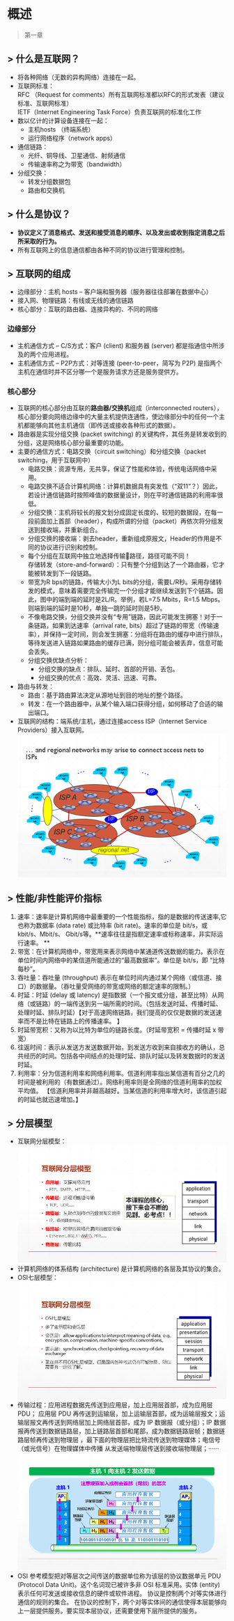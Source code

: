 # 概述

> 第一章

## > 什么是互联网？

- 将各种网络（无数的异构网络）连接在一起。
- 互联网标准：<br>
RFC （Request for comments）所有互联网标准都以RFC的形式发表（建议标准、互联网标准）<br>
IETF（Internet Engineering Task Force）负责互联网的标准化工作
- 数以亿计的计算设备连接在一起：
   - 主机hosts （终端系统）
   - 运行网络程序（network apps）
- 通信链路：
   -  光纤、铜导线、卫星通信、射频通信
   -  传输速率称之为带宽（bandwidth）
- 分组交换：
   - 转发分组数据包
   - 路由和交换机

## > 什么是协议？

- **协议定义了消息格式、发送和接受消息的顺序、以及发出或收到指定消息之后所采取的行为。**
- 所有互联网上的信息通信都由各种不同的协议进行管理和控制。


## > 互联网的组成

- 边缘部分：主机 hosts – 客户端和服务器（服务器往往部署在数据中心）
- 接入网、物理链路：有线或无线的通信链路
- 核心部分：互联的路由器、连接异构的、不同的网络

### 边缘部分

- 主机通信方式 – C/S方式：客户 (client) 和服务器 (server) 都是指通信中所涉及的两个应用进程。
- 主机通信方式 – P2P方式：对等连接 (peer-to-peer，简写为 P2P) 是指两个主机在通信时并不区分哪一个是服务请求方还是服务提供方。

### 核心部分

- 互联网的核心部分由互联的**路由器/交换机**组成（interconnected routers），核心部分要向网络边缘中的大量主机提供连通性，使边缘部分中的任何一个主机都能够向其他主机通信（即传送或接收各种形式的数据）。
- 路由器是实现分组交换 (packet switching) 的关键构件，其任务是转发收到的分组，这是网络核心部分最重要的功能。
- 主要的通信方式：电路交换（circuit switching）和分组交换（packet switching，用于互联网中）
   - 电路交换：资源专用，无共享，保证了性能和体验，传统电话网络中采用。
   - 电路交换不适合计算机网络：计算机数据具有突发性（“双11”？）因此，若设计通信链路时按照峰值的数据量设计，则在平时通信链路的利用率很低。
   - 分组交换：主机将较长的报文划分成固定长度的、较短的数据段，在每一段前面加上首部（header），构成所谓的分组（packet）再依次将分组发送到接收端，并重新组合。
   - 分组交换的接收端：剥去header，重新组成原报文，Header的作用是不同的协议进行识别和控制。
   - 每个分组在互联网中独立地选择传输路径，路径可能不同！<br>存储转发（store-and-forward）：只有整个分组到达了一个路由器，它才能被转发到下一段链路。
   - 带宽为R bps的链路，传输大小为L bits的分组，需要L/R秒。采用存储转发的模式，意味着需要完全传输完一个分组才能继续发送到下个链路。因此，图中的端到端的延时是2L/R。举例，若L=7.5 Mbits，R=1.5 Mbps。则端到端的延时是10秒，单独一跳的延时则是5秒。
   - 不像电路交换，分组交换并没有“专用”链路，因此可能发生拥塞！对于一条链路，如果到达速率（arrival rate, bits）超过了链路的带宽（传输速率），并保持一定时间，则会发生拥塞：分组将在路由的缓存中进行排队，等待发送进入链路如果路由的缓存已满，则分组可能会被丢弃，信息可能会丢失。
   - 分组交换优缺点分析：
      - 分组交换的缺点：排队、延时、首部的开销、丢包。
      - 分组交换的优点：高效、灵活、迅速、可靠。
- 路由与转发：
   - 路由：基于路由算法决定从源地址到目的地址的整个路径。
   - 转发：在一个路由器中，从某个输入端口获得分组，如何移动了合适的输出端口。
- 互联网的结构：端系统/主机，通过连接access ISP（Internet Service Providers）接入互联网。<br>
![](./img/1.1.png)

## > 性能/非性能评价指标

1. 速率：速率是计算机网络中最重要的一个性能指标，指的是数据的传送速率,它也称为数据率 (data rate) 或比特率 (bit rate)。速率的单位是 bit/s，或 kbit/s、Mbit/s、 Gbit/s等。**速率往往是指额定速率或标称速率，非实际运行速率。  **
2. 带宽：在计算机网络中，带宽用来表示网络中某通道传送数据的能力。表示在单位时间内网络中的某信道所能通过的“最高数据率”。单位是 bit/s，即 “比特每秒”。    
3. 吞吐量：吞吐量 (throughput) 表示在单位时间内通过某个网络（或信道、接口）的数据量。（吞吐量受网络的带宽或网络的额定速率的限制。）
4. 时延：时延 (delay 或 latency) 是指数据（一个报文或分组，甚至比特）从网络（或链路）的一端传送到另一端所需的时间。（包括发送时延、传播时延、处理时延、排队时延）【对于高速网络链路，我们提高的仅仅是数据的发送速率而不是比特在链路上的传播速率。 】
5. 时延带宽积：又称为以比特为单位的链路长度。（时延带宽积 = 传播时延 x 带宽）
6. 往返时间：表示从发送方发送数据开始，到发送方收到来自接收方的确认，总共经历的时间。包括各中间结点的处理时延、排队时延以及转发数据时的发送时延。
7. 利用率：分为信道利用率和网络利用率。信道利用率指出某信道有百分之几的时间是被利用的（有数据通过）。网络利用率则是全网络的信道利用率的加权平均值。
【信道利用率并非越高越好。当某信道的利用率增大时，该信道引起的时延也就迅速增加。】

## > 分层模型

- 互联网分层模型：<br>![](./img/1-2.png)
- 计算机网络的体系结构 (architecture) 是计算机网络的各层及其协议的集合。
- OSI七层模型：<br>![](./img/1-3.png)
- 传输过程：应用进程数据先传送到应用层，加上应用层首部，成为应用层 PDU；
应用层 PDU 再传送到运输层，加上运输层首部，成为运输层报文；运输层报文再传送到网络层加上网络层首部，成为 IP 数据报（或分组）；IP 数据报再传送到数据链路层，加上链路层首部和尾部，成为数据链路层帧；数据链路层帧再传送到物理层
，最下面的物理层把比特流传送到物理媒体；电信号（或光信号）在物理媒体中传播
从发送端物理层传送到接收端物理层；······
<br>![](./img/1-4.png)
- OSI 参考模型把对等层次之间传送的数据单位称为该层的协议数据单元 PDU (Protocol Data Unit)。这个名词现已被许多非 OSI 标准采用。实体 (entity) 表示任何可发送或接收信息的硬件或软件进程。 协议是控制两个对等实体进行通信的规则的集合。 在协议的控制下，两个对等实体间的通信使得本层能够向上一层提供服务。要实现本层协议，还需要使用下层所提供的服务。 























